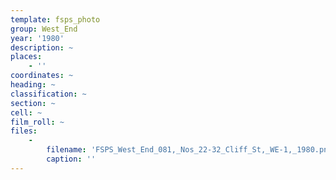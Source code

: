```yaml
---
template: fsps_photo
group: West_End
year: '1980'
description: ~
places:
    - ''
coordinates: ~
heading: ~
classification: ~
section: ~
cell: ~
film_roll: ~
files:
    -
        filename: 'FSPS_West_End_081,_Nos_22-32_Cliff_St,_WE-1,_1980.png'
        caption: ''
---
```

